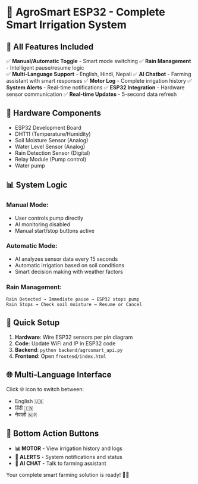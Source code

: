 # 🌾 AgroSmart ESP32 - Complete Smart Irrigation System

## 🎯 All Features Included

✅ **Manual/Automatic Toggle** - Smart mode switching
✅ **Rain Management** - Intelligent pause/resume logic  
✅ **Multi-Language Support** - English, Hindi, Nepali
✅ **AI Chatbot** - Farming assistant with smart responses
✅ **Motor Log** - Complete irrigation history
✅ **System Alerts** - Real-time notifications
✅ **ESP32 Integration** - Hardware sensor communication
✅ **Real-time Updates** - 5-second data refresh

## 🔧 Hardware Components

- ESP32 Development Board
- DHT11 (Temperature/Humidity)
- Soil Moisture Sensor (Analog)
- Water Level Sensor (Analog)  
- Rain Detection Sensor (Digital)
- Relay Module (Pump control)
- Water pump

## 📊 System Logic

### Manual Mode:
- User controls pump directly
- AI monitoring disabled
- Manual start/stop buttons active

### Automatic Mode:
- AI analyzes sensor data every 15 seconds
- Automatic irrigation based on soil conditions
- Smart decision making with weather factors

### Rain Management:
```
Rain Detected → Immediate pause → ESP32 stops pump
Rain Stops → Check soil moisture → Resume or Cancel
```

## 🚀 Quick Setup

1. **Hardware**: Wire ESP32 sensors per pin diagram
2. **Code**: Update WiFi and IP in ESP32 code  
3. **Backend**: `python backend/agrosmart_api.py`
4. **Frontend**: Open `frontend/index.html`

## 🌐 Multi-Language Interface

Click 🌐 icon to switch between:
- English 🇺🇸
- हिंदी 🇮🇳  
- नेपाली 🇳🇵

## 🤖 Bottom Action Buttons

- **📊 MOTOR** - View irrigation history and logs
- **🔔 ALERTS** - System notifications and status
- **🤖 AI CHAT** - Talk to farming assistant

Your complete smart farming solution is ready! 🌾💧
